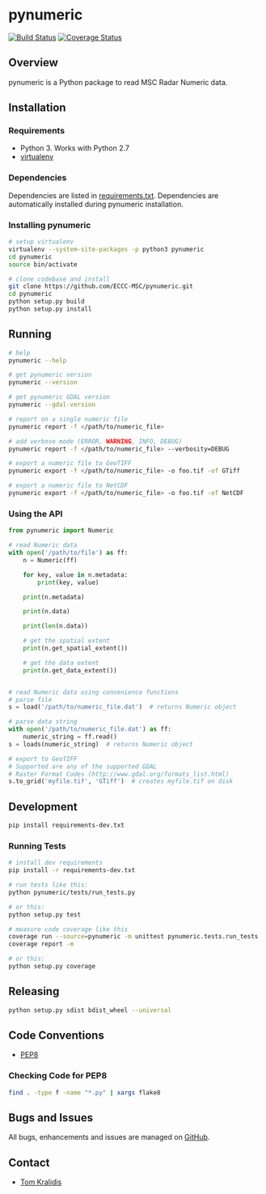 # pynumeric

[![Build Status](https://travis-ci.org/ECCC-MSC/pynumeric.png)](https://travis-ci.org/ECCC-MSC/pynumeric)
[![Coverage Status](https://coveralls.io/repos/github/ECCC-MSC/pynumeric/badge.svg?branch=master)](https://coveralls.io/github/ECCC-MSC/pynumeric?branch=master)

## Overview

pynumeric is a Python package to read MSC Radar Numeric data.

## Installation

### Requirements
- Python 3.  Works with Python 2.7
- [virtualenv](https://virtualenv.pypa.io/)

### Dependencies
Dependencies are listed in [requirements.txt](requirements.txt). Dependencies
are automatically installed during pynumeric installation.

### Installing pynumeric

```bash
# setup virtualenv
virtualenv --system-site-packages -p python3 pynumeric
cd pynumeric
source bin/activate

# clone codebase and install
git clone https://github.com/ECCC-MSC/pynumeric.git
cd pynumeric
python setup.py build
python setup.py install
```

## Running

```bash
# help
pynumeric --help

# get pynumeric version
pynumeric --version

# get pynumeric GDAL version
pynumeric --gdal-version

# report on a single numeric file
pynumeric report -f </path/to/numeric_file>

# add verbose mode (ERROR, WARNING, INFO, DEBUG)
pynumeric report -f </path/to/numeric_file> --verbosity=DEBUG

# export a numeric file to GeoTIFF
pynumeric export -f </path/to/numeric_file> -o foo.tif -of GTiff

# export a numeric file to NetCDF
pynumeric export -f </path/to/numeric_file> -o foo.tif -of NetCDF

```

### Using the API
```python
from pynumeric import Numeric

# read Numeric data
with open('/path/to/file') as ff:
    n = Numeric(ff)

    for key, value in n.metadata:
        print(key, value)

    print(n.metadata)

    print(n.data)

    print(len(n.data))

    # get the spatial extent
    print(n.get_spatial_extent())

    # get the data extent
    print(n.get_data_extent())


# read Numeric data using convenience functions
# parse file
s = load('/path/to/numeric_file.dat')  # returns Numeric object

# parse data string
with open('/path/to/numeric_file.dat') as ff:
    numeric_string = ff.read()
s = loads(numeric_string)  # returns Numeric object

# export to GeoTIFF
# Supported are any of the supported GDAL
# Raster Format Codes (http://www.gdal.org/formats_list.html)
s.to_grid('myfile.tif', 'GTiff')  # creates myfile.tif on disk
```

## Development

```bash
pip install requirements-dev.txt
```
### Running Tests

```bash
# install dev requirements
pip install -r requirements-dev.txt

# run tests like this:
python pynumeric/tests/run_tests.py

# or this:
python setup.py test

# measure code coverage like this
coverage run --source=pynumeric -m unittest pynumeric.tests.run_tests
coverage report -m

# or this:
python setup.py coverage
```

## Releasing

```bash
python setup.py sdist bdist_wheel --universal
```

## Code Conventions

* [PEP8](https://www.python.org/dev/peps/pep-0008)

### Checking Code for PEP8

```bash
find . -type f -name "*.py" | xargs flake8
```

## Bugs and Issues

All bugs, enhancements and issues are managed on [GitHub](https://github.com/ECCC-MSC/pynumeric/issues).

## Contact

* [Tom Kralidis](https://github.com/tomkralidis)
